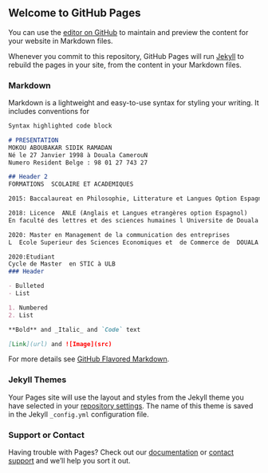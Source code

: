 ## Welcome to GitHub Pages

You can use the [editor on GitHub](https://github.com/SidikMokou/SidikMokou.github.io/edit/main/index.md) to maintain and preview the content for your website in Markdown files.

Whenever you commit to this repository, GitHub Pages will run [Jekyll](https://jekyllrb.com/) to rebuild the pages in your site, from the content in your Markdown files.

### Markdown

Markdown is a lightweight and easy-to-use syntax for styling your writing. It includes conventions for

```markdown
Syntax highlighted code block

# PRESENTATION 
MOKOU ABOUBAKAR SIDIK RAMADAN
Né le 27 Janvier 1998 à Douala CamerouN
Numero Resident Belge : 98 01 27 743 27

## Header 2
FORMATIONS  SCOLAIRE ET ACADEMIQUES

2015: Baccalaureat en Philosophie, Litterature et Langues Option Espagnol

2018: Licence  ANLE (Anglais et Langues etrangères option Espagnol) 
En faculté des lettres et des sciences humaines l Universite de Douala

2020: Master en Management de la communication des entreprises 
L  Ecole Superieur des Sciences Economiques et  de Commerce de  DOUALA

2020:Etudiant
Cycle de Master  en STIC à ULB
### Header 

- Bulleted
- List

1. Numbered
2. List

**Bold** and _Italic_ and `Code` text

[Link](url) and ![Image](src)
```

For more details see [GitHub Flavored Markdown](https://guides.github.com/features/mastering-markdown/).

### Jekyll Themes

Your Pages site will use the layout and styles from the Jekyll theme you have selected in your [repository settings](https://github.com/SidikMokou/SidikMokou.github.io/settings/pages). The name of this theme is saved in the Jekyll `_config.yml` configuration file.

### Support or Contact

Having trouble with Pages? Check out our [documentation](https://docs.github.com/categories/github-pages-basics/) or [contact support](https://support.github.com/contact) and we’ll help you sort it out.
